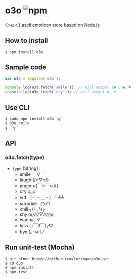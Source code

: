 # o3o ![npm](https://badge.fury.io/js/o3o.png)

(＞ω＜) ascii emoticon store based on Node.js

## How to install

````
$ npm install o3o
````

## Sample code

````javascript
var o3o = require('o3o');

console.log(o3o.fetch('smile')); // will output (●'◡'●)ﾉ♥
console.log(o3o.fetch('cry')); // will output π__π
````

## Use CLI
````
$ sudo npm install o3o -g
$ o3o smile
$ ＾∀＾ 
````

## API

### o3o.fetch(type) 

- `type` [String] :
    - smile ＾∀＾
    - laugh (/≥▽≤/)
    - anger o(￣ヘ￣o＃)
    - cry ಥ_ಥ
    - wtf （╯－＿－）╯╧╧
    - surprise （°ο°）
    - chill ╮(╯_╰)╭
    - shy o(*////▽////*)q
    - wanna ˋ▽ˊ
    - kiss (╭￣3￣)╭♡
    - bye (｡･ω･)ﾉﾞ

## Run unit-test (Mocha)

````
$ git clone https://github.com/turingou/o3o.git
$ cd o3o
$ npm install 
$ npm test
````